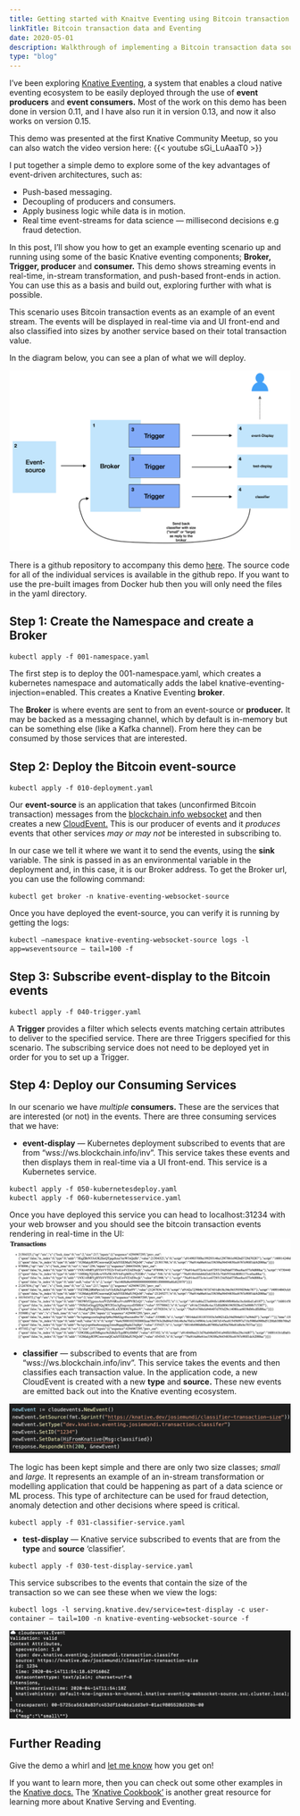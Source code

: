 ```yaml
---
title: Getting started with Knaitve Eventing using Bitcoin transaction data
linkTitle: Bitcoin transaction data and Eventing
date: 2020-05-01
description: Walkthrough of implementing a Bitcoin transaction data source for Knative Eventing
type: "blog"
---
```


I’ve been exploring [Knative Eventing](https://knative.dev/docs/eventing/), a system that enables a cloud native eventing ecosystem to be easily deployed through the use of **event producers** and **event consumers.** Most of the work on this demo has been done in version 0.11, and I have also run it in version 0.13, and now it also works on version 0.15.

This demo was presented at the first Knative Community Meetup, so you can also watch the video version here: 
{{< youtube sGi_LuAaaT0 >}}

I put together a simple demo to explore some of the key advantages of event-driven architectures, such as:

- Push-based messaging.
- Decoupling of producers and consumers.
- Apply business logic while data is in motion.
- Real time event-streams for data science — millisecond decisions e.g fraud detection.

In this post, I’ll show you how to get an example eventing scenario up and running using some of the basic Knative eventing components; **Broker, Trigger, producer** and **consumer.** This demo shows streaming events in real-time, in-stream transformation, and push-based front-ends in action. You can use this as a basis and build out, exploring further with what is possible.

This scenario uses Bitcoin transaction events as an example of an event stream. The events will be displayed in real-time via and UI front-end and also classified into sizes by another service based on their total transaction value.

In the diagram below, you can see a plan of what we will deploy.

![Diagram of this example Knative Eventing scenario](/blog/images/knative-eventing-scenario.png)

There is a github repository to accompany this demo [here](https://github.com/josiemundi/knative-eventing-blockchain-demo). The source code for all of the individual services is available in the github repo. If you want to use the pre-built images from Docker hub then you will only need the files in the yaml directory.

## Step 1: Create the Namespace and create a Broker
```
kubectl apply -f 001-namespace.yaml
```

The first step is to deploy the 001-namespace.yaml, which creates a kubernetes namespace and automatically adds the label knative-eventing-injection=enabled. This creates a Knative Eventing **broker**.

The **Broker** is where events are sent to from an event-source or **producer.** It may be backed as a messaging channel, which by default is in-memory but can be something else (like a Kafka channel). From here they can be consumed by those services that are interested. 

## Step 2: Deploy the Bitcoin event-source
```
kubectl apply -f 010-deployment.yaml
```
Our **event-source** is an application that takes (unconfirmed Bitcoin transaction) messages from the [blockchain.info websocket](https://www.blockchain.com/api/api_websocket) and then creates a new [CloudEvent.](https://cloudevents.io/) This is our producer of events and it *produces* events that other services *may or may not* be interested in subscribing to.

In our case we tell it where we want it to send the events, using the **sink** variable. The sink is passed in as an environmental variable in the deployment and, in this case, it is our Broker address. To get the Broker url, you can use the following command:
```
kubectl get broker -n knative-eventing-websocket-source
```
Once you have deployed the event-source, you can verify it is running by getting the logs:
```
kubectl —namespace knative-eventing-websocket-source logs -l app=wseventsource — tail=100 -f
```

## Step 3: Subscribe event-display to the Bitcoin events
```
kubectl apply -f 040-trigger.yaml
```

A **Trigger** provides a filter which selects events matching certain attributes to deliver to the specified service. There are three Triggers specified for this scenario. The subscribing service does not need to be deployed yet in order for you to set up a Trigger.

## Step 4: Deploy our Consuming Services

In our scenario we have *multiple* **consumers.** These are the services that are interested (or not) in the events. There are three consuming services that we have:

- **event-display** — Kubernetes deployment subscribed to events that are from “wss://ws.blockchain.info/inv”. This service takes these events and then displays them in real-time via a UI front-end. This service is a Kubernetes service.
```
kubectl apply -f 050-kubernetesdeploy.yaml
kubectl apply -f 060-kubernetesservice.yaml
```

Once you have deployed this service you can head to localhost:31234 with your web browser and you should see the bitcoin transaction events rendering in real-time in the UI:
![You should see this UI updating in real-time](/blog/images/knative-eventing-UI-real-time.png)

- **classifier** — subscribed to events that are from “wss://ws.blockchain.info/inv”. This service takes the events and then classifies each transaction value. In the application code, a new CloudEvent is created with a new **type** and **source.** These new events are emitted back out into the Knative eventing ecosystem.

![](/blog/images/knative-eventing-classifier.png)

The logic has been kept simple and there are only two size classes; *small* and *large.* It represents an example of an in-stream transformation or modelling application that could be happening as part of a data science or ML process. This type of architecture can be used for fraud detection, anomaly detection and other decisions where speed is critical.
```
kubectl apply -f 031-classifier-service.yaml
```

- **test-display** — Knative service subscribed to events that are from the **type** and **source** ‘classifier’.
```
kubectl apply -f 030-test-display-service.yaml
```

This service subscribes to the events that contain the size of the transaction so we can see these when we view the logs:
```
kubectl logs -l serving.knative.dev/service=test-display -c user-container — tail=100 -n knative-eventing-websocket-source -f
```
![Our test-display service consumes the size reply that is emitted by the classifier](/blog/images/knative-eventing-test-display.png)

## Further Reading
Give the demo a whirl and [let me know](https://twitter.com/developing4data) how you get on!

If you want to learn more, then you can check out some other examples in the [Knative docs.](https://knative.dev/docs/eventing/samples/) The [‘Knative Cookbook’](https://developers.redhat.com/books/knative-cookbook/?v=1) is another great resource for learning more about Knative Serving and Eventing.
